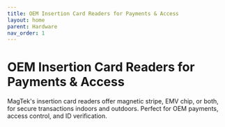 ```yaml
---
title: OEM Insertion Card Readers for Payments & Access
layout: home
parent: Hardware
nav_order: 1
---
```


# OEM Insertion Card Readers for Payments & Access

MagTek's insertion card readers offer magnetic stripe, EMV chip, or both, for secure transactions indoors and outdoors. Perfect for OEM payments, access control, and ID verification.